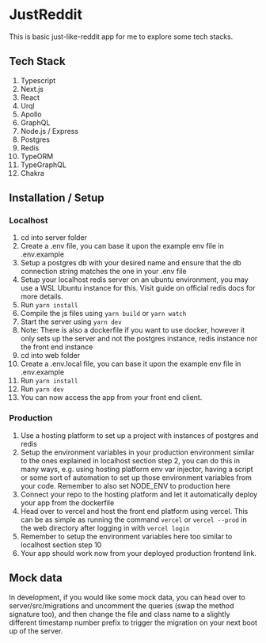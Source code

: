 # JustReddit

This is basic just-like-reddit app for me to explore some tech stacks.

## Tech Stack

1. Typescript
2. Next.js
3. React
4. Urql
5. Apollo
6. GraphQL
7. Node.js / Express
8. Postgres
9. Redis
10. TypeORM
11. TypeGraphQL
12. Chakra

## Installation / Setup

### Localhost

1. cd into server folder
2. Create a .env file, you can base it upon the example env file in .env.example
3. Setup a postgres db with your desired name and ensure that the db connection string matches the one in your .env file
4. Setup your localhost redis server on an ubuntu environment, you may use a WSL Ubuntu instance for this. Visit guide on official redis docs for more details.
5. Run `yarn install`
6. Compile the js files using `yarn build` or `yarn watch`
7. Start the server using `yarn dev`
8. Note: There is also a dockerfile if you want to use docker, however it only sets up the server and not the postgres instance, redis instance nor the front end instance
9. cd into web folder
10. Create a .env.local file, you can base it upon the example env file in .env.example
11. Run `yarn install`
12. Run `yarn dev`
13. You can now access the app from your front end client.

### Production

1. Use a hosting platform to set up a project with instances of postgres and redis
2. Setup the environment variables in your production environment similar to the ones explained in localhost section step 2, you can do this in many ways, e.g. using hosting platform env var injector, having a script or some sort of automation to set up those environment variables from your code. Remember to also set NODE_ENV to production here
3. Connect your repo to the hosting platform and let it automatically deploy your app from the dockerfile
4. Head over to vercel and host the front end platform using vercel. This can be as simple as running the command `vercel` or `vercel --prod` in the web directory after logging in with `vercel login`
5. Remember to setup the environment variables here too similar to localhost section step 10
6. Your app should work now from your deployed production frontend link.

## Mock data

In development, if you would like some mock data, you can head over to server/src/migrations and uncomment the queries (swap the method signature too), and then change the file and class name to a slightly different timestamp number prefix to trigger the migration on your next boot up of the server.
